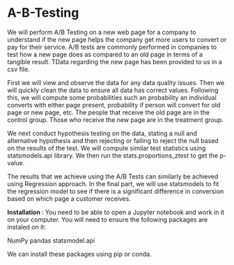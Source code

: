 # A-B-Testing
We will perform A/B Testing on a new web page for a company to understand if the new page helps the company get more users to convert or pay for their service. A/B tests are commonly performed in companies to test how a new page does as compared to an old page in terms of a tangible result. TData regarding the new page has been provided to us in a csv file.

First we will view and observe the data for any data quality issues. Then we will quickly clean the data to ensure all data has correct values. Following this, we will compute some probabilities such an probability an individual converts with either page present, probability if person will convert for old page or new page, etc. The people that receive the old page are in the control group. Those who receive the new page are in the treatment group.

We next conduct hypothesis testing on the data, stating a null and alternative hypothesis and then rejecting or failing to reject the null based on the results of the test. We will compute similar test statistics using statsmodels.api library. We then run the stats.proportions_ztest to get the p-value.

The results that we achieve using the A/B Tests can similarly be achieved using Regression approach. In the final part, we will use statsmodels to fit the regression model to see if there is a significant difference in conversion based on which page a customer receives.

<b> Installation </b> : You need to be able to open a Jupyter notebook and work in it on your computer. You will need to ensure the following packages are instaled on it:

NumPy
pandas
statsmodel.api

We can install these packages using pip or conda. 
